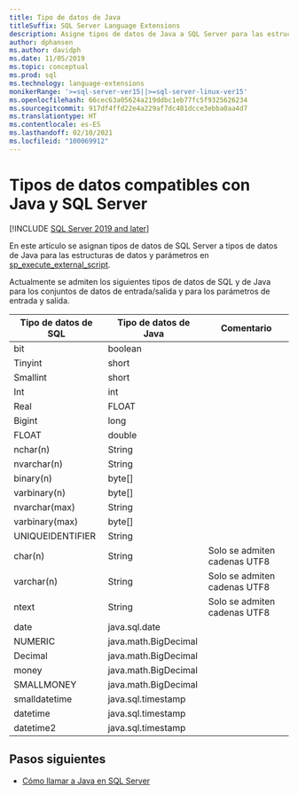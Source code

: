 ```yaml
---
title: Tipo de datos de Java
titleSuffix: SQL Server Language Extensions
description: Asigne tipos de datos de Java a SQL Server para las estructuras de datos de entrada y salida, así como para los parámetros de entrada en sp_execute_external_script.
author: dphansen
ms.author: davidph
ms.date: 11/05/2019
ms.topic: conceptual
ms.prod: sql
ms.technology: language-extensions
monikerRange: '>=sql-server-ver15||>=sql-server-linux-ver15'
ms.openlocfilehash: 66cec63a05624a219ddbc1eb77fc5f9325626234
ms.sourcegitcommit: 917df4ffd22e4a229af7dc481dcce3ebba0aa4d7
ms.translationtype: HT
ms.contentlocale: es-ES
ms.lasthandoff: 02/10/2021
ms.locfileid: "100069912"
---
```

# <a name="java-and-sql-server-supported-data-types"></a>Tipos de datos compatibles con Java y SQL Server
[!INCLUDE [SQL Server 2019 and later](../../includes/applies-to-version/sqlserver2019.md)]

En este artículo se asignan tipos de datos de SQL Server a tipos de datos de Java para las estructuras de datos y parámetros en [sp_execute_external_script](../../relational-databases/system-stored-procedures/sp-execute-external-script-transact-sql.md).

Actualmente se admiten los siguientes tipos de datos de SQL y de Java para los conjuntos de datos de entrada/salida y para los parámetros de entrada y salida.

| Tipo de datos de SQL        | Tipo de datos de Java | Comentario |
| ------------- |-------------|-|
| bit      | boolean | |
| Tinyint      | short      | |
| Smallint | short      | |
| Int | int      | |
| Real | FLOAT      | |
| Bigint | long      | |
| FLOAT | double      | |
| nchar(n) | String      | |
| nvarchar(n) | String      | |
| binary(n) | byte[]      | |
| varbinary(n) | byte[]      | |
| nvarchar(max) | String      | |
| varbinary(max) | byte[]      | |
| UNIQUEIDENTIFIER | String | |
| char(n) | String | Solo se admiten cadenas UTF8 |
| varchar(n) | String | Solo se admiten cadenas UTF8 |
| ntext | String | Solo se admiten cadenas UTF8 |
| date | java.sql.date  | |
| NUMERIC | java.math.BigDecimal  | |
| Decimal | java.math.BigDecimal  | |
| money | java.math.BigDecimal  | |
| SMALLMONEY | java.math.BigDecimal  | |
| smalldatetime | java.sql.timestamp  | |
| datetime | java.sql.timestamp  | |
| datetime2 | java.sql.timestamp  | |


## <a name="next-steps"></a>Pasos siguientes

+ [Cómo llamar a Java en SQL Server](../how-to/call-java-from-sql.md)